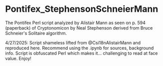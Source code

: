 # Pontifex_StephensonSchneierMann
 The Pontifex Perl script analyzed by Alistair Mann as seen on p. 594 (paperback) of Cryptonomicon by Neal Stephenson derived from Bruce Schneier's Solitaire algorithm.

4/27/2025: Script shameless lifted from @Csi18nAlistairMann and reproduced here.  Recommend using the .ipynb for sources, background info.  Script is obfuscated Perl which makes it... challenging to read at face value.  Enjoy!
